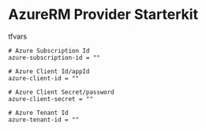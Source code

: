 # AzureRM Provider Starterkit

tfvars
```
# Azure Subscription Id
azure-subscription-id = ""

# Azure Client Id/appId
azure-client-id = ""

# Azure Client Secret/password
azure-client-secret = ""

# Azure Tenant Id
azure-tenant-id = ""
```
